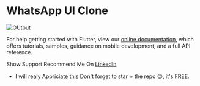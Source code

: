 # WhatsApp UI Clone



![OUtput](https://lh3.googleusercontent.com/hfxlUieJrr_Knenge1VITvPwvxpU_PPeVq0q_zsLdE5HHeeEyPtk2qhxcNy4OE_E0fawjoOPDanWISaHRnDx1oY5aRY-0tjq7emj4ukVioQV2rc38IOkMfe5pIsMyZzgCfU5VnITqwyE9-WoVsTmeZRwB4gvzy2Pak-DkMAmrHDr9DD9HzzJtMhL8fLKmv36e7IMZX1i3IiqkyFfDQWHRT_XyDmYIqKqETuRIZLbBmHTyrmd-gxut3Ahant9pvAaQrXrjgbFPmtSR7oViuaCaMnHQPZ0KLCXGgnETU1rTJXq0XeoukoioB7A8oHCex4cvCaCQGKNr__u8N8TCJUVxcPQhPwGOB6CVqPwlsWQSV3p5yjTVHrrXJcmPQOZGcaDd5vAQ-NfSf1xT7dEATSWt1DMwJTT2JLNyAQEk57sgSN8s2fzP8z9-36hoZbfYLvq3Pn1Ap5khHpf8pjp0bZ0_rTccQSW6NsyFU4DwmbAkWRuDvcnTWfFVGxVDdPoBBthMLFJMYgHwAEZ6wBWIUTxoOqMTpNyCkY6p_S5P_nzoTJJ30HOgFnHsmBxXqYSV63y9u6bsKb88YJSlPd3iUY5SrsZstLzKSS1RDOYmH-JmdPijPu0kz16Dzvv3PUxrqi9wsRgh1S-dFNg5J5GU-toNiCgvVEgpHl1pY-oJAEo37oGkG-89x9dPw=w768-h576-no)





For help getting started with Flutter, view our
[online documentation](https://flutter.dev/docs), which offers tutorials,
samples, guidance on mobile development, and a full API reference.


Show Support
Recommend Me On [LinkedIn](https://www.linkedin.com/in/tushar-nikam-a29a97131/) 
- I will realy Appriciate this
Don't forget to star ⭐ the repo 😉, it's FREE.
